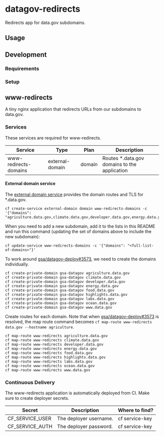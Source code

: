 # datagov-redirects

Redirects app for data.gov subdomains.

## Usage

## Development

### Requirements

### Setup

## www-redirects

A tiny nginx application that redirects URLs from our subdomains to data.gov.

### Services

These services are required for www-redirects.

Service | Type | Plan | Description
------- | ---- | ---- | -----------
www-redirects-domains | external-domain | domain | Routes \*.data.gov domains to the application

#### External domain service

The [external domain service](https://cloud.gov/docs/services/external-domain-service/) provides the domain routes and TLS for \*.data.gov.

    cf create-service external-domain domain www-redirects-domains -c '{"domains": "agriculture.data.gov,climate.data.gov,developer.data.gov,energy.data.gov,food.data.gov,highlights.data.gov,labs.data.gov,ocean.data.gov,www.data.gov"}'

 When you need to add a new subdomain, add it to the lists in this README and run this command (updating the set of domains above to include the new subdomain):

    cf update-service www-redirects-domains -c '{"domains": "<full-list-of-domains>"}'

To work around [gsa/datagov-deploy#3573](https://github.com/GSA/datagov-deploy/issues/3573), we need to create the domains individually.

    cf create-private-domain gsa-datagov agriculture.data.gov
    cf create-private-domain gsa-datagov climate.data.gov
    cf create-private-domain gsa-datagov developer.data.gov
    cf create-private-domain gsa-datagov energy.data.gov
    cf create-private-domain gsa-datagov food.data.gov
    cf create-private-domain gsa-datagov highlights.data.gov
    cf create-private-domain gsa-datagov labs.data.gov
    cf create-private-domain gsa-datagov ocean.data.gov
    cf create-private-domain gsa-datagov www.data.gov

Create routes for each domain. Note that when [gsa/datagov-deploy#3573](https://github.com/GSA/datagov-deploy/issues/3573) is resolved, the map route command becomes `cf map-route www-redirects data.gov --hostname agriculture`.

    cf map-route www-redirects agriculture.data.gov
    cf map-route www-redirects climate.data.gov
    cf map-route www-redirects developer.data.gov
    cf map-route www-redirects energy.data.gov
    cf map-route www-redirects food.data.gov
    cf map-route www-redirects highlights.data.gov
    cf map-route www-redirects labs.data.gov
    cf map-route www-redirects ocean.data.gov
    cf map-route www-redirects www.data.gov

### Continuous Delivery

The www-redirects application is automatically deployed from CI. Make sure to
create deployer secrets.

Secret | Description | Where to find?
------ | ----------- | --------------
CF_SERVICE_USER | The deployer username. | cf service-key
CF_SERVICE_AUTH | The deployer password. | cf service-key
